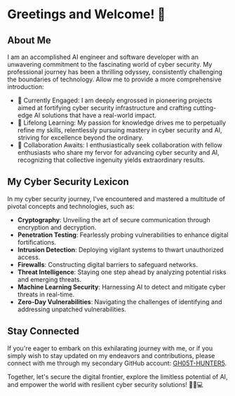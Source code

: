 # Greetings and Welcome! 👋

## About Me

I am an accomplished AI engineer and software developer with an unwavering commitment to the fascinating world of cyber security. My professional journey has been a thrilling odyssey, consistently challenging the boundaries of technology. Allow me to provide a more comprehensive introduction:

- 🔭 Currently Engaged: I am deeply engrossed in pioneering projects aimed at fortifying cyber security infrastructure and crafting cutting-edge AI solutions that have a real-world impact.
- 🌱 Lifelong Learning: My passion for knowledge drives me to perpetually refine my skills, relentlessly pursuing mastery in cyber security and AI, striving for excellence beyond the ordinary.
- 👯 Collaboration Awaits: I enthusiastically seek collaboration with fellow enthusiasts who share my fervor for advancing cyber security and AI, recognizing that collective ingenuity yields extraordinary results.

## My Cyber Security Lexicon

In my cyber security journey, I've encountered and mastered a multitude of pivotal concepts and technologies, such as:

- **Cryptography**: Unveiling the art of secure communication through encryption and decryption.
- **Penetration Testing**: Fearlessly probing vulnerabilities to enhance digital fortifications.
- **Intrusion Detection**: Deploying vigilant systems to thwart unauthorized access.
- **Firewalls**: Constructing digital barriers to safeguard networks.
- **Threat Intelligence**: Staying one step ahead by analyzing potential risks and emerging threats.
- **Machine Learning Security**: Harnessing AI to detect and mitigate cyber threats in real-time.
- **Zero-Day Vulnerabilities**: Navigating the challenges of identifying and addressing unpatched vulnerabilities.

## Stay Connected

If you're eager to embark on this exhilarating journey with me, or if you simply wish to stay updated on my endeavors and contributions, please connect with me through my secondary GitHub account: [GH05T-HUNTER5](https://github.com/GH05T-HUNTER5).

Together, let's secure the digital frontier, explore the limitless potential of AI, and empower the world with resilient cyber security solutions! 🚀🔐💻
